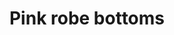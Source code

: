---
layout: item
title: Pink robe bottoms
item-id: 646
datatable: true
id: 646
name: "Pink robe bottoms"
members: true
lowalch: 72
highalch: 108
examine: "Made by Tree Gnomes with a thing for pink."
monsters:
  - id: 6075
    name: "Tortoise"
    members: true
    combat_level: 79
    wiki_url: "https://oldschool.runescape.wiki/w/Tortoise#No_riders"
    drops:
      - quantity: "1"
        rarity: 0.0078125
    image: "https://oldschool.runescape.wiki/images/thumb/c/cd/Tortoise.png/240px-Tortoise.png?a9a47"
  - id: 6076
    name: "Tortoise"
    members: true
    combat_level: 92
    wiki_url: "https://oldschool.runescape.wiki/w/Tortoise#With_riders"
    drops:
      - quantity: "1"
        rarity: 0.0078125
    image: "https://oldschool.runescape.wiki/images/thumb/c/cd/Tortoise.png/240px-Tortoise.png?a9a47"
---